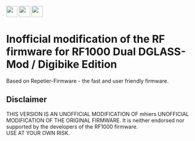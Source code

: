 [<img src="https://upload.wikimedia.org/wikipedia/commons/thumb/a/ae/Flag_of_the_United_Kingdom.svg/100px-Flag_of_the_United_Kingdom.svg.png" height="30">](README.md)
[<img src="https://upload.wikimedia.org/wikipedia/commons/thumb/a/a4/Flag_of_the_United_States.svg/100px-Flag_of_the_United_States.svg.png" height="30">](README.md)
[<img src="https://upload.wikimedia.org/wikipedia/commons/thumb/b/ba/Flag_of_Germany.svg/100px-Flag_of_Germany.svg.png" height="30">](README.de_DE.md)

# Inofficial modification of the RF firmware for RF1000 Dual DGLASS-Mod / Digibike Edition
Based on Repetier-Firmware - the fast and user friendly firmware.

## Disclaimer

THIS VERSION IS AN UNOFFICIAL MODIFICATION OF mhiers UNOFFICIAL MODIFICATION OF THE ORIGINAL FIRMWARE. It is neither endorsed nor
supported by the developers of the RF1000 firmware.  
USE AT YOUR OWN RISK.

